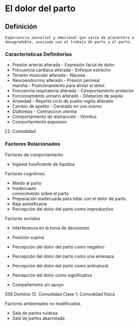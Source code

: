 # El dolor del parto
## Definición
	Experiencia sensorial y emocional que varía de placentera a desagradable, asociada con el trabajo de parto y el parto.

### Caracteristicas Definitorias
- Presión arterial alterada  - Expresión facial de dolor.  
- Frecuencia cardíaca alterada  - Enfoque estrecho  
- Tensión muscular alterada  - Náusea  
- Neuroendocrino alterado  - Presión perineal  
 marcha  - Posicionamiento para aliviar el 
dolor.  
- Frecuencia respiratoria 
alterada  - Comportamiento protector  
- Funcionamiento urinario 
alterado  - Dilatación de pupila  
- Ansiedad  - Reporta ciclo de sueño-vigilia 
alterado  
- Cambio de apetito  - Centrado en uno mismo  
- Diaforesis  - Contraccion uterina  
- Comportamiento de distracción  - Vómitos  
- Comportamiento expresivo  
 
 
 
 
 
 
 
 
 12. Comodidad

### Factores Relacionados
Factores de comportamiento   
- Ingesta insuficiente de líquidos  
 
Factores cognitivos   
- Miedo al parto   
- Inadecuado  
conocimiento sobre el parto   
- Preparación inadecuada 
para lidiar con el dolor 
de parto.   
- Baja autoeficacia   
- Percepción del dolor del 
parto como improductivo  
 
Factores sociales   
- Interferencia en la toma de 
decisiones   
 
 
 
 
- Posición supina  
 
 
- Percepción del dolor del 
parto como negativo   
- Percepción del dolor del 
parto como una 
amenaza.   
- Percepción del dolor del 
parto como antinatural.   
- Percepción del dolor como 
significativo  
 
 
 
 
- Compañerismo sin apoyo  
 
 
 
558 
Dominio 12. Comodidad  Clase 1. Comodidad física  
 
 
 
Factores ambientales no 
modificados   
- Sala de partos ruidosa   
- Sala de partos abarrotada

